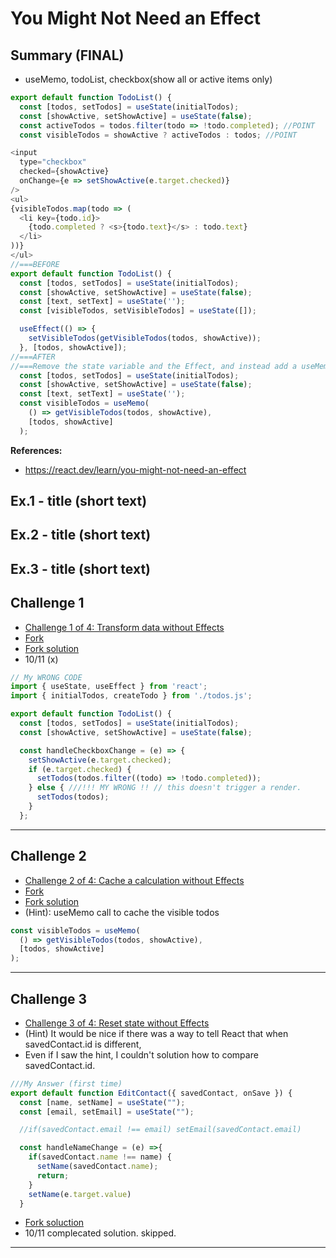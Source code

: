# You Might Not Need an Effect

## Summary (FINAL)

- useMemo, todoList, checkbox(show all or active items only)

```js
export default function TodoList() {
  const [todos, setTodos] = useState(initialTodos);
  const [showActive, setShowActive] = useState(false);
  const activeTodos = todos.filter(todo => !todo.completed); //POINT
  const visibleTodos = showActive ? activeTodos : todos; //POINT

<input
  type="checkbox"
  checked={showActive}
  onChange={e => setShowActive(e.target.checked)}
/>
<ul>
{visibleTodos.map(todo => (
  <li key={todo.id}>
    {todo.completed ? <s>{todo.text}</s> : todo.text}
  </li>
))}
</ul>
//===BEFORE
export default function TodoList() {
  const [todos, setTodos] = useState(initialTodos);
  const [showActive, setShowActive] = useState(false);
  const [text, setText] = useState('');
  const [visibleTodos, setVisibleTodos] = useState([]);

  useEffect(() => {
    setVisibleTodos(getVisibleTodos(todos, showActive));
  }, [todos, showActive]);
//===AFTER
//===Remove the state variable and the Effect, and instead add a useMemo call to cache the result of calling getVisibleTodos():
  const [todos, setTodos] = useState(initialTodos);
  const [showActive, setShowActive] = useState(false);
  const [text, setText] = useState('');
  const visibleTodos = useMemo(
    () => getVisibleTodos(todos, showActive),
    [todos, showActive]
  );
```

**References:**

- https://react.dev/learn/you-might-not-need-an-effect

## Ex.1 - title (short text)

## Ex.2 - title (short text)

## Ex.3 - title (short text)

## Challenge 1

- [Challenge 1 of 4: Transform data without Effects](https://react.dev/learn/you-might-not-need-an-effect#transform-data-without-effects)
- [Fork](https://codesandbox.io/p/sandbox/9rzjj8)
- [Fork solution](https://codesandbox.io/p/sandbox/yc5558)
- 10/11 (x)

```js
// My WRONG CODE
import { useState, useEffect } from 'react';
import { initialTodos, createTodo } from './todos.js';

export default function TodoList() {
  const [todos, setTodos] = useState(initialTodos);
  const [showActive, setShowActive] = useState(false);

  const handleCheckboxChange = (e) => {
    setShowActive(e.target.checked);
    if (e.target.checked) {
      setTodos(todos.filter((todo) => !todo.completed));
    } else { ///!!! MY WRONG !! // this doesn't trigger a render.
      setTodos(todos);
    }
  };
```

<hr />

## Challenge 2

- [Challenge 2 of 4: Cache a calculation without Effects](https://react.dev/learn/you-might-not-need-an-effect#cache-a-calculation-without-effects)
- [Fork](https://codesandbox.io/p/sandbox/pwxhfy)
- [Fork solution](https://codesandbox.io/p/sandbox/8v7ps3)
- (Hint): useMemo call to cache the visible todos

```js
const visibleTodos = useMemo(
  () => getVisibleTodos(todos, showActive),
  [todos, showActive]
);
```

<hr />

## Challenge 3

- [Challenge 3 of 4: Reset state without Effects](https://react.dev/learn/you-might-not-need-an-effect#reset-state-without-effects)
- (Hint) It would be nice if there was a way to tell React that when savedContact.id is different,
- Even if I saw the hint, I couldn't solution how to compare savedContact.id.

```js
///My Answer (first time)
export default function EditContact({ savedContact, onSave }) {
  const [name, setName] = useState("");
  const [email, setEmail] = useState("");

  //if(savedContact.email !== email) setEmail(savedContact.email)

  const handleNameChange = (e) =>{
    if(savedContact.name !== name) {
      setName(savedContact.name);
      return;
    }
    setName(e.target.value)
  }
```

- [Fork soluction](https://codesandbox.io/p/sandbox/kk4zxg?file=%2Fsrc%2FApp.js)
- 10/11 complecated solution. skipped.
<hr />
